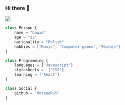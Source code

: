### Hi there 👋
![](https://image.freepik.com/free-vector/man-programmer-working-computer-with-code-screen-illustration-programmer-working-writing-code_87749-276.jpg)
```js
class Person {
    name = "Dawid"
    age = "22"
    nationality = "Polish"
    hobbies = ["Music", "Computer games", "Movies"]
}

class Programming {
    languages = ["Javascript"]
    stylesheets =  ["CSS"]
    learning = ["React"]
}

class Social {
    github = "MetaneRuS"
}
```
